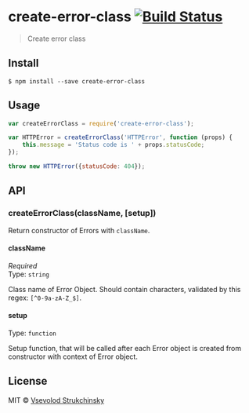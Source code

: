 # create-error-class [![Build Status](https://travis-ci.org/floatdrop/create-error-class.svg?branch=master)](https://travis-ci.org/floatdrop/create-error-class)

> Create error class


## Install

```
$ npm install --save create-error-class
```


## Usage

```js
var createErrorClass = require('create-error-class');

var HTTPError = createErrorClass('HTTPError', function (props) {
	this.message = 'Status code is ' + props.statusCode;
});

throw new HTTPError({statusCode: 404});
```


## API

### createErrorClass(className, [setup])

Return constructor of Errors with `className`.

#### className

*Required*  
Type: `string`

Class name of Error Object. Should contain characters, validated by this regex: `[^0-9a-zA-Z_$]`.

#### setup
Type: `function`

Setup function, that will be called after each Error object is created from constructor with context of Error object.

## License

MIT © [Vsevolod Strukchinsky](http://github.com/floatdrop)
